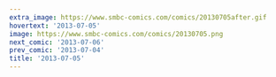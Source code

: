 ```yaml
---
extra_image: https://www.smbc-comics.com/comics/20130705after.gif
hovertext: '2013-07-05'
image: https://www.smbc-comics.com/comics/20130705.png
next_comic: '2013-07-06'
prev_comic: '2013-07-04'
title: '2013-07-05'
---
```


